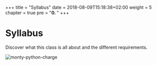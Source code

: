 +++
title = "Syllabus"
date = 2018-08-09T15:18:38+02:00
weight = 5
chapter = true
pre = "<b>0. </b>"
+++

# Syllabus

Discover what this class is all about and the different requirements.

![monty-python-charge](https://media.giphy.com/media/oGOW75SleZPR6/giphy.gif)
